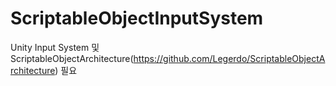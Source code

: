 # ScriptableObjectInputSystem

Unity Input System 및 ScriptableObjectArchitecture(https://github.com/Legerdo/ScriptableObjectArchitecture) 필요
